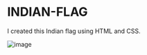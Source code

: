 # INDIAN-FLAG
I created this Indian flag using HTML and CSS.


![image](https://github.com/RupalRastogi/INDIAN-FLAG/assets/110107667/d6e313dc-becd-46e6-8ebe-0e9c42b84d45)
